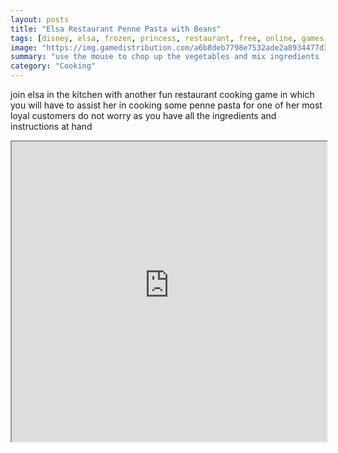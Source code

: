 ```yaml
---
layout: posts
title: "Elsa Restaurant Penne Pasta with Beans"
tags: [disney, elsa, frozen, princess, restaurant, free, online, games, oyna, game, free, games, play, play, games]
image: "https://img.gamedistribution.com/a6b8deb7798e7532ade2a8934477d3ce.jpg"
summary: "use the mouse to chop up the vegetables and mix ingredients  free online games oyna game free games play play games"
category: "Cooking"
---
```


join elsa in the kitchen with another fun restaurant cooking game in which you will have to assist her in cooking some penne pasta for one of her most loyal customers do not worry as you have all the ingredients and instructions at hand

<iframe width="100%" height="480px;" src="https://flash.gamedistribution.com?game=a6b8deb7798e7532ade2a8934477d3ce"></iframe>